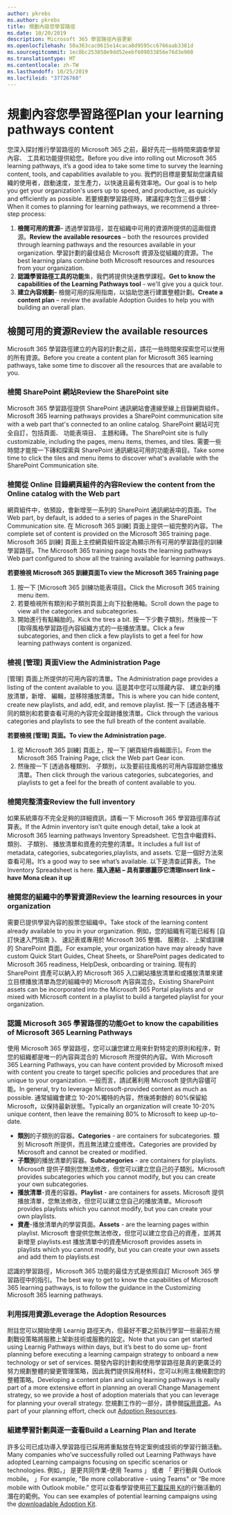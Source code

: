 ```yaml
---
author: pkrebs
ms.author: pkrebs
title: 規劃內容您學習路徑
ms.date: 10/20/2019
description: Microsoft 365 學習路徑內容更新
ms.openlocfilehash: 50a363cac0615e14caca8d9595cc6766aab3381d
ms.sourcegitcommit: 1ec8bc253850e9dd52eebf609033856e76d3e908
ms.translationtype: MT
ms.contentlocale: zh-TW
ms.lasthandoff: 10/25/2019
ms.locfileid: "37726760"
---
```

# <a name="plan-your-learning-pathways-content"></a><span data-ttu-id="c0ce5-103">規劃內容您學習路徑</span><span class="sxs-lookup"><span data-stu-id="c0ce5-103">Plan your learning pathways content</span></span>
<span data-ttu-id="c0ce5-104">您深入探討推行學習路徑的 Microsoft 365 之前，最好先花一些時間來調查學習內容、 工具和功能提供給您。</span><span class="sxs-lookup"><span data-stu-id="c0ce5-104">Before you dive into rolling out Microsoft 365 learning pathways, it’s a good idea to take some time to survey the learning content, tools, and capabilities available to you.</span></span> <span data-ttu-id="c0ce5-105">我們的目標是要幫助您讓貴組織的使用者，啟動速度，並生產力，以快速且最有效率地。</span><span class="sxs-lookup"><span data-stu-id="c0ce5-105">Our goal is to help you get your organization's users up to speed, and productive, as quickly and efficiently as possible.</span></span> <span data-ttu-id="c0ce5-106">若要規劃學習路徑時，建議程序包含三個步驟：</span><span class="sxs-lookup"><span data-stu-id="c0ce5-106">When it comes to planning for learning pathways, we recommend a three-step process:</span></span>

1. <span data-ttu-id="c0ce5-107">**檢閱可用的資源**– 透過學習路徑，並在組織中可用的資源所提供的這兩個資源。</span><span class="sxs-lookup"><span data-stu-id="c0ce5-107">**Review the available resources** – both the resources provided through learning pathways and the resources available in your organization.</span></span> <span data-ttu-id="c0ce5-108">學習計劃的最佳結合 Microsoft 資源及從組織的資源。</span><span class="sxs-lookup"><span data-stu-id="c0ce5-108">The best learning plans combine both Microsoft resources and resources from your organization.</span></span>
2. <span data-ttu-id="c0ce5-109">**認識學習路徑工具的功能**集，我們將提供快速教學課程。</span><span class="sxs-lookup"><span data-stu-id="c0ce5-109">**Get to know the capabilities of the Learning Pathways tool** - we'll give you a quick tour.</span></span> 
3. <span data-ttu-id="c0ce5-110">**建立內容規劃**– 檢閱可用的採用指南，以協助您進行建置整體計劃。</span><span class="sxs-lookup"><span data-stu-id="c0ce5-110">**Create a content plan** – review the available Adoption Guides to help you with building an overall plan.</span></span>

## <a name="review-the-available-resources"></a><span data-ttu-id="c0ce5-111">檢閱可用的資源</span><span class="sxs-lookup"><span data-stu-id="c0ce5-111">Review the available resources</span></span>
<span data-ttu-id="c0ce5-112">Microsoft 365 學習路徑建立的內容的計劃之前，請花一些時間來探索您可以使用的所有資源。</span><span class="sxs-lookup"><span data-stu-id="c0ce5-112">Before you create a content plan for Microsoft 365 learning pathways, take some time to discover all the resources that are available to you.</span></span> 

### <a name="review-the-sharepoint-site"></a><span data-ttu-id="c0ce5-113">檢閱 SharePoint 網站</span><span class="sxs-lookup"><span data-stu-id="c0ce5-113">Review the SharePoint site</span></span>
<span data-ttu-id="c0ce5-114">Microsoft 365 學習路徑提供 SharePoint 通訊網站會連線至線上目錄網頁組件。</span><span class="sxs-lookup"><span data-stu-id="c0ce5-114">Microsoft 365 learning pathways provides a SharePoint communication site with a web part that's connected to an online catalog.</span></span> <span data-ttu-id="c0ce5-115">SharePoint 網站可完全自訂，包括頁面、 功能表項目、 主題和磚。</span><span class="sxs-lookup"><span data-stu-id="c0ce5-115">The SharePoint site is fully customizable, including the pages, menu items, themes, and tiles.</span></span> <span data-ttu-id="c0ce5-116">需要一些時間才能按一下磚和探索與 SharePoint 通訊網站可用的功能表項目。</span><span class="sxs-lookup"><span data-stu-id="c0ce5-116">Take some time to click the tiles and menu items to discover what's available with the SharePoint Communication site.</span></span>

### <a name="review-the-content-from-the-online-catalog-with-the-web-part"></a><span data-ttu-id="c0ce5-117">檢閱從 Online 目錄網頁組件的內容</span><span class="sxs-lookup"><span data-stu-id="c0ce5-117">Review the content from the Online catalog with the Web part</span></span>
<span data-ttu-id="c0ce5-118">網頁組件中，依預設，會新增至一系列的 SharePoint 通訊網站中的頁面。</span><span class="sxs-lookup"><span data-stu-id="c0ce5-118">The Web part, by default, is added to a series of pages in the SharePoint Communication site.</span></span> <span data-ttu-id="c0ce5-119">在 Microsoft 365 訓練] 頁面上提供一組完整的內容。</span><span class="sxs-lookup"><span data-stu-id="c0ce5-119">The complete set of content is provided on the Microsoft 365 training page.</span></span> <span data-ttu-id="c0ce5-120">Microsoft 365 訓練] 頁面上主控網頁組件設定為顯示所有可用的學習路徑的訓練學習路徑。</span><span class="sxs-lookup"><span data-stu-id="c0ce5-120">The Microsoft 365 training page hosts the learning pathways Web part configured to show all the training available for learning pathways.</span></span> 

<span data-ttu-id="c0ce5-121">**若要檢視 Microsoft 365 訓練頁面**</span><span class="sxs-lookup"><span data-stu-id="c0ce5-121">**To view the Microsoft 365 Training page**</span></span>
1. <span data-ttu-id="c0ce5-122">按一下 [Microsoft 365 訓練功能表項目。</span><span class="sxs-lookup"><span data-stu-id="c0ce5-122">Click the Microsoft 365 training menu item.</span></span> 
1. <span data-ttu-id="c0ce5-123">若要檢視所有類別和子類別頁面上向下拉動捲軸。</span><span class="sxs-lookup"><span data-stu-id="c0ce5-123">Scroll down the page to view all the categories and subcategories.</span></span>
2. <span data-ttu-id="c0ce5-124">開始進行有點輪胎的。</span><span class="sxs-lookup"><span data-stu-id="c0ce5-124">Kick the tires a bit.</span></span> <span data-ttu-id="c0ce5-125">按一下少數子類別，然後按一下 [取得風格學習路徑內容組織方式的一些播放清單。</span><span class="sxs-lookup"><span data-stu-id="c0ce5-125">Click a few subcategories, and then click a few playlists to get a feel for how learning pathways content is organized.</span></span> 

### <a name="view-the-administration-page"></a><span data-ttu-id="c0ce5-126">檢視 [管理] 頁面</span><span class="sxs-lookup"><span data-stu-id="c0ce5-126">View the Administration Page</span></span>
<span data-ttu-id="c0ce5-127">[管理] 頁面上所提供的可用內容的清單。</span><span class="sxs-lookup"><span data-stu-id="c0ce5-127">The Administration page provides a listing of the content available to you.</span></span> <span data-ttu-id="c0ce5-128">這是其中您可以隱藏內容、 建立新的播放清單，新增、 編輯，並移除播放清單。</span><span class="sxs-lookup"><span data-stu-id="c0ce5-128">This is where you can hide content, create new playlists, and add, edit, and remove playlist.</span></span> <span data-ttu-id="c0ce5-129">按一下 [透過各種不同的類別和若要查看可用的內容完全蹤跡播放清單。</span><span class="sxs-lookup"><span data-stu-id="c0ce5-129">Click through the various categories and playlists to see the full breath of the content available.</span></span> 

<span data-ttu-id="c0ce5-130">**若要檢視 [管理] 頁面。**</span><span class="sxs-lookup"><span data-stu-id="c0ce5-130">**To view the Administration page.**</span></span>
1. <span data-ttu-id="c0ce5-131">從 Microsoft 365 訓練] 頁面上，按一下 [網頁組件齒輪圖示]。</span><span class="sxs-lookup"><span data-stu-id="c0ce5-131">From the Microsoft 365 Training Page, click the Web part Gear icon.</span></span> 
2. <span data-ttu-id="c0ce5-132">然後按一下 [透過各種類別、 子類別，以及要前往風格的可用內容蹤跡您播放清單。</span><span class="sxs-lookup"><span data-stu-id="c0ce5-132">Then click through the various categories, subcategories, and playlists to get a feel for the breath of content available to you.</span></span> 

### <a name="review-the-full-inventory"></a><span data-ttu-id="c0ce5-133">檢閱完整清查</span><span class="sxs-lookup"><span data-stu-id="c0ce5-133">Review the full inventory</span></span>
<span data-ttu-id="c0ce5-134">如果系統庫存不完全足夠的詳細資訊，請看一下 Microsoft 365 學習路徑庫存試算表。</span><span class="sxs-lookup"><span data-stu-id="c0ce5-134">If the Admin inventory isn’t quite enough detail, take a look at Microsoft 365 learning pathways Inventory Spreadsheet.</span></span> <span data-ttu-id="c0ce5-135">它包含中繼資料、 類別、 子類別、 播放清單和資產的完整的清單。</span><span class="sxs-lookup"><span data-stu-id="c0ce5-135">It includes a full list of metadata, categories, subcategories,playlists, and assets.</span></span> <span data-ttu-id="c0ce5-136">它是一個好方法來查看可用。</span><span class="sxs-lookup"><span data-stu-id="c0ce5-136">It’s a good way to see what’s available.</span></span> <span data-ttu-id="c0ce5-137">以下是清查試算表。</span><span class="sxs-lookup"><span data-stu-id="c0ce5-137">The Inventory Spreadsheet is here.</span></span> <span data-ttu-id="c0ce5-138">**插入連結 – 具有蒙娜麗莎它清理**</span><span class="sxs-lookup"><span data-stu-id="c0ce5-138">**Insert link – have Mona clean it up**</span></span>

### <a name="review-the-learning-resources-in-your-organization"></a><span data-ttu-id="c0ce5-139">檢閱您的組織中的學習資源</span><span class="sxs-lookup"><span data-stu-id="c0ce5-139">Review the learning resources in your organization</span></span>
<span data-ttu-id="c0ce5-140">需要已提供學習內容的股票您組織中。</span><span class="sxs-lookup"><span data-stu-id="c0ce5-140">Take stock of the learning content already available to you in your organization.</span></span>
<span data-ttu-id="c0ce5-141">例如，您的組織有可能已經有 [自訂快速入門指南 》、 速記表或專用於 Microsoft 365 整備、 服務台、 上架或訓練的 SharePoint 頁面。</span><span class="sxs-lookup"><span data-stu-id="c0ce5-141">For example, your organization have may already have custom Quick Start Guides, Cheat Sheets, or SharePoint pages dedicated to Microsoft 365 readiness, HelpDesk, onboarding or training.</span></span> <span data-ttu-id="c0ce5-142">現有的 SharePoint 資產可以納入的 Microsoft 365 入口網站播放清單和或播放清單來建立目標播放清單為您的組織中的 Microsoft 內容與混合。</span><span class="sxs-lookup"><span data-stu-id="c0ce5-142">Existing SharePoint assets can be incorporated into the Microsoft 365 Portal playlists and or mixed with Microsoft content in a playlist to build a targeted playlist for your organization.</span></span> 

### <a name="get-to-know-the-capabilities-of-microsoft-365-learning-pathways"></a><span data-ttu-id="c0ce5-143">認識 Microsoft 365 學習路徑的功能</span><span class="sxs-lookup"><span data-stu-id="c0ce5-143">Get to know the capabilities of Microsoft 365 Learning Pathways</span></span>
<span data-ttu-id="c0ce5-144">使用 Microsoft 365 學習路徑，您可以讓您建立用來針對特定的原則和程序，對您的組織都是唯一的內容與混合的 Microsoft 所提供的內容。</span><span class="sxs-lookup"><span data-stu-id="c0ce5-144">With Microsoft 365 Learning Pathways, you can have content provided by Microsoft mixed with content you create to target specific policies and procedures that are unique to your organization.</span></span> <span data-ttu-id="c0ce5-145">一般而言，請試著利用 Microsoft 提供內容儘可能。</span><span class="sxs-lookup"><span data-stu-id="c0ce5-145">In general, try to leverage Microsoft-provided content as much as possible.</span></span> <span data-ttu-id="c0ce5-146">通常組織會建立 10-20%獨特的內容，然後將剩餘的 80%保留給 Microsoft，以保持最新狀態。</span><span class="sxs-lookup"><span data-stu-id="c0ce5-146">Typically an organization will create 10-20% unique content, then leave the remaining 80% to Microsoft to keep up-to-date.</span></span>

- <span data-ttu-id="c0ce5-147">**類別**的子類別的容器。</span><span class="sxs-lookup"><span data-stu-id="c0ce5-147">**Categories** - are containers for subcategories.</span></span> <span data-ttu-id="c0ce5-148">類別 Microsoft 所提供，而且無法建立或修改。</span><span class="sxs-lookup"><span data-stu-id="c0ce5-148">Categories are provided by Microsoft and cannot be created or modified.</span></span>
- <span data-ttu-id="c0ce5-149">**子類別**的播放清單的容器。</span><span class="sxs-lookup"><span data-stu-id="c0ce5-149">**Subcategories** - are containers for playlists.</span></span> <span data-ttu-id="c0ce5-150">Microsoft 提供子類別您無法修改，但您可以建立您自己的子類別。</span><span class="sxs-lookup"><span data-stu-id="c0ce5-150">Microsoft provides subcategories which you cannot modify, but you can create your own subcategories.</span></span> 
- <span data-ttu-id="c0ce5-151">**播放清單**-資產的容器。</span><span class="sxs-lookup"><span data-stu-id="c0ce5-151">**Playlist** - are containers for assets.</span></span> <span data-ttu-id="c0ce5-152">Microsoft 提供播放清單，您無法修改，但您可以建立您自己的播放清單。</span><span class="sxs-lookup"><span data-stu-id="c0ce5-152">Microsoft provides playlists which you cannot modify, but you can create your own playlists.</span></span>  
- <span data-ttu-id="c0ce5-153">**資產**-播放清單內的學習頁面。</span><span class="sxs-lookup"><span data-stu-id="c0ce5-153">**Assets** - are the learning pages within playlist.</span></span> <span data-ttu-id="c0ce5-154">Microsoft 會提供您無法修改，但您可以建立您自己的資產，並將其新增至 playlists.est 播放清單中的資產</span><span class="sxs-lookup"><span data-stu-id="c0ce5-154">Microsoft provides assets in playlists which you cannot modify, but you can create your own assets and add them to playlists.est</span></span>

<span data-ttu-id="c0ce5-155">認識的學習路徑，Microsoft 365 功能的最佳方式是依照自訂 Microsoft 365 學習路徑中的指引。</span><span class="sxs-lookup"><span data-stu-id="c0ce5-155">The best way to get to know the capabilities of Microsoft 365 learning pathways, is to follow the guidance in the Customizing Microsoft 365 learning pathways.</span></span> 

### <a name="leverage-the-adoption-resources"></a><span data-ttu-id="c0ce5-156">利用採用資源</span><span class="sxs-lookup"><span data-stu-id="c0ce5-156">Leverage the Adoption Resources</span></span>
<span data-ttu-id="c0ce5-157">附註您可以開始使用 Learnig 路徑天內，但最好不要之前執行學習一些最前方規劃戰役策略將服務上架新技術或服務的設定。</span><span class="sxs-lookup"><span data-stu-id="c0ce5-157">Note that you can get started using Learnig Pathways within days, but it’s best to do some up- front planning before executing a learning campaign strategy to onboard a new technology or set of services.</span></span> <span data-ttu-id="c0ce5-158">開發內容的計劃和使用學習路徑是真的更廣泛的努力規劃整體的變更管理策略，因此我們提供採用材料，您可以利用主機規劃您的整體策略。</span><span class="sxs-lookup"><span data-stu-id="c0ce5-158">Developing a content plan and using learning pathways is really part of a more extensive effort in planning an overall Change Management strategy, so we provide a host of adoption materials that you can leverage for planning your overall strategy.</span></span> <span data-ttu-id="c0ce5-159">您規劃工作的一部分，請參閱[採用資源](https://resources.techcommunity.microsoft.com/adoption/)。</span><span class="sxs-lookup"><span data-stu-id="c0ce5-159">As part of your planning effort, check out [Adoption Resources](https://resources.techcommunity.microsoft.com/adoption/).</span></span>

### <a name="build-a-learning-plan-and-iterate"></a><span data-ttu-id="c0ce5-160">組建學習計劃與逐一查看</span><span class="sxs-lookup"><span data-stu-id="c0ce5-160">Build a Learning Plan and Iterate</span></span> 
<span data-ttu-id="c0ce5-161">許多公司已成功導入學習路徑已採用將重點放在特定案例或技術的學習行銷活動。</span><span class="sxs-lookup"><span data-stu-id="c0ce5-161">Many companies who’ve successfully rolled out Learning Pathways have adopted Learning campaigns focusing on specific scenarios or technologies.</span></span> <span data-ttu-id="c0ce5-162">例如，」 是更共同作業-使用 Teams 」 或者 「 更行動與 Outlook mobile。 」</span><span class="sxs-lookup"><span data-stu-id="c0ce5-162">For example, "Be more collaborative - using Teams" or “Be more mobile with Outlook mobile.”</span></span> <span data-ttu-id="c0ce5-163">您可以查看學習使用[可下載採用 Kit](https://resources.techcommunity.microsoft.com/adoption/)的行銷活動的潛在的範例。</span><span class="sxs-lookup"><span data-stu-id="c0ce5-163">You can see examples of potential learning campaigns using the [downloadable Adoption Kit](https://resources.techcommunity.microsoft.com/adoption/).</span></span>


 
